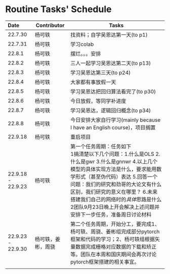 # Routine Tasks' Schedule

| Date    | Contributor | Tasks                         |
| :------ | ----------- | ----------------------------- |
| 22.7.30 | 杨可轶      | 找资料；自学吴恩达第一天(to p1) |
| 22.7.31 | 杨可轶      | 学习colab               |
| 22.8.1  | 杨可轶      | 摆烂。。。安排                |
| 22.8.2 | 杨可轶 | 三人一起学习吴恩达第二天(to p13) |
| 22.8.3 | 杨可轶 | 学习吴恩达第三天(to p24) |
| 22.8.4 | 杨可轶 | 大家都有事放假一天 |
| 22.8.5 | 杨可轶 | 学习吴恩达把回归算法看完了(to p30) |
| 22.8.6 | 杨可轶 | 今日放假，等同学补进度 |
| 22.8.7 | 杨可轶 | 学习吴恩达，逻辑回归概念(to p34) |
| 22.8.8 | 杨可轶 | 今日安排大家自行学习(mainly because I have an English course)，项目搁置 |
| 22.9.18 | 杨可轶 | 重启项目 |
| 22.9.18 - 22.9.23 | 杨可轶 | 第一个任务周期：任务如下<br />1搞清楚以下几个问题：1.什么是OLS 2.什么是gwr 3.什么是gnnwr 4.以上几个模型的具体实现方法是什么，要求能用数学形式（甚至伪代码）表达 5.回答一个问题：我们的研究和劲哥的大论文有什么区别，我们研究的意义在哪里？ 6.未来搭建我们自己的网络时的*具体*思路是什么<br />2团队9月23日晚上开会解决上述问题并安排下一步任务，准备周日讨论材料 |
| 22.9.23 - 22.9.30 | 杨可轶，姜彬，周骁 | 第二个任务周期，开始分工，要完成1、杨可轶、周骁、姜彬组完成部分pytorch框架和代码的学习；2、杨可轶组根据矢量数据完成栅格对应数据的下载和矫正等。团队在本周和国庆期间会再次讨论pytorch框架搭建的相关事宜。 |
| | | |

